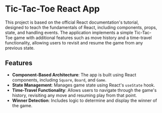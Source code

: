 # Tic-Tac-Toe React App

This project is based on the official React documentation's tutorial, designed to teach the fundamentals of React, including components, props, state, and handling events. The application implements a simple Tic-Tac-Toe game with additional features such as move history and a time-travel functionality, allowing users to revisit and resume the game from any previous state.

## Features

- **Component-Based Architecture**: The app is built using React components, including `Square`, `Board`, and `Game`.
- **State Management**: Manages game state using React's `useState` hook.
- **Time-Travel Functionality**: Allows users to navigate through the game's history, revisiting any move and resuming play from that point.
- **Winner Detection**: Includes logic to determine and display the winner of the game.